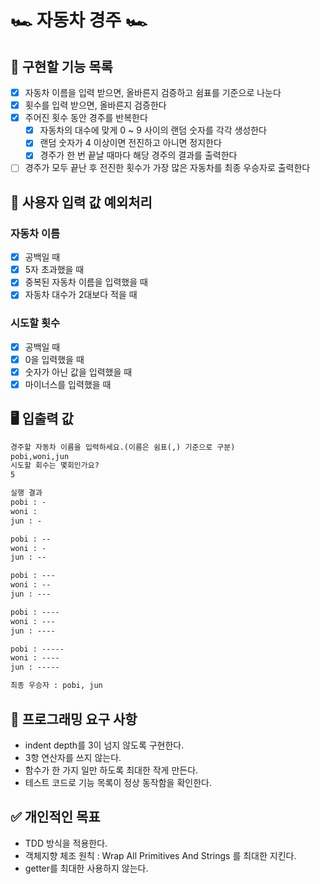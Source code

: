 # 🏎️ 자동차 경주 🏎️
## 📝 구현할 기능 목록
- [x] 자동차 이름을 입력 받으면, 올바른지 검증하고 쉼표를 기준으로 나눈다
- [x] 횟수를 입력 받으면, 올바른지 검증한다
- [x] 주어진 횟수 동안 경주를 반복한다
  - [x] 자동차의 대수에 맞게 0 ~ 9 사이의 랜덤 숫자를 각각 생성한다
  - [x] 랜덤 숫자가 4 이상이면 전진하고 아니면 정지한다
  - [x] 경주가 한 번 끝날 때마다 해당 경주의 결과를 출력한다
- [ ] 경주가 모두 끝난 후 전진한 횟수가 가장 많은 자동차를 최종 우승자로 출력한다

## 👾 사용자 입력 값 예외처리
### 자동차 이름
  - [x] 공백일 때
  - [x] 5자 초과했을 때
  - [x] 중복된 자동차 이름을 입력했을 때
  - [x] 자동차 대수가 2대보다 적을 때
### 시도할 횟수
  - [x] 공백일 때
  - [x] 0을 입력했을 때
  - [x] 숫자가 아닌 값을 입력했을 때
  - [x] 마이너스를 입력했을 때

## 🖥️ 입출력 값
~~~markdown
경주할 자동차 이름을 입력하세요.(이름은 쉼표(,) 기준으로 구분)
pobi,woni,jun
시도할 회수는 몇회인가요?
5

실행 결과
pobi : -
woni : 
jun : -

pobi : --
woni : -
jun : --

pobi : ---
woni : --
jun : ---

pobi : ----
woni : ---
jun : ----

pobi : -----
woni : ----
jun : -----

최종 우승자 : pobi, jun
~~~
  

## 🎯 프로그래밍 요구 사항
- indent depth를 3이 넘지 않도록 구현한다.
- 3항 연산자를 쓰지 않는다.
- 함수가 한 가지 일만 하도록 최대한 작게 만든다.
- 테스트 코드로 기능 목록이 정상 동작함을 확인한다.

## ✅ 개인적인 목표
- TDD 방식을 적용한다.
- 객체지향 체조 원칙 : Wrap All Primitives And Strings 를 최대한 지킨다.
- getter를 최대한 사용하지 않는다.